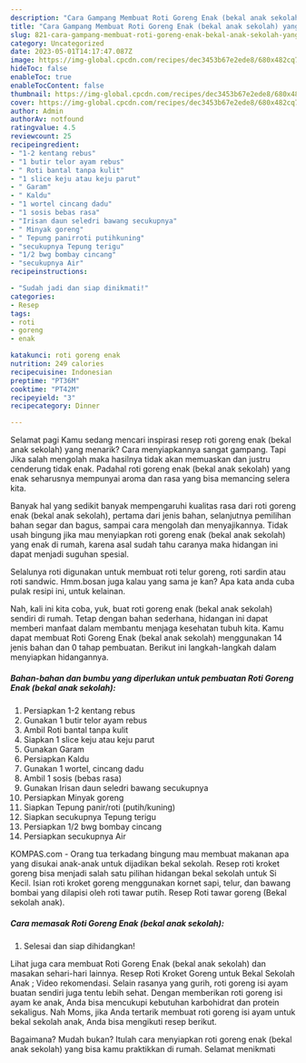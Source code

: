 ```yaml
---
description: "Cara Gampang Membuat Roti Goreng Enak (bekal anak sekolah) yang Enak"
title: "Cara Gampang Membuat Roti Goreng Enak (bekal anak sekolah) yang Enak"
slug: 821-cara-gampang-membuat-roti-goreng-enak-bekal-anak-sekolah-yang-enak
category: Uncategorized
date: 2023-05-01T14:17:47.087Z
image: https://img-global.cpcdn.com/recipes/dec3453b67e2ede8/680x482cq70/roti-goreng-enak-bekal-anak-sekolah-foto-resep-utama.jpg
hideToc: false
enableToc: true
enableTocContent: false
thumbnail: https://img-global.cpcdn.com/recipes/dec3453b67e2ede8/680x482cq70/roti-goreng-enak-bekal-anak-sekolah-foto-resep-utama.jpg
cover: https://img-global.cpcdn.com/recipes/dec3453b67e2ede8/680x482cq70/roti-goreng-enak-bekal-anak-sekolah-foto-resep-utama.jpg
author: Admin
authorAv: notfound
ratingvalue: 4.5
reviewcount: 25
recipeingredient:
- "1-2 kentang rebus"
- "1 butir telor ayam rebus"
- " Roti bantal tanpa kulit"
- "1 slice keju atau keju parut"
- " Garam"
- " Kaldu"
- "1 wortel cincang dadu"
- "1 sosis bebas rasa"
- "Irisan daun seledri bawang secukupnya"
- " Minyak goreng"
- " Tepung panirroti putihkuning"
- "secukupnya Tepung terigu"
- "1/2 bwg bombay cincang"
- "secukupnya Air"
recipeinstructions:

- "Sudah jadi dan siap dinikmati!"
categories:
- Resep
tags:
- roti
- goreng
- enak

katakunci: roti goreng enak 
nutrition: 249 calories
recipecuisine: Indonesian
preptime: "PT36M"
cooktime: "PT42M"
recipeyield: "3"
recipecategory: Dinner

---
```



Selamat pagi Kamu sedang mencari inspirasi resep roti goreng enak (bekal anak sekolah) yang menarik? Cara menyiapkannya sangat gampang. Tapi Jika salah mengolah maka hasilnya tidak akan memuaskan dan justru cenderung tidak enak. Padahal roti goreng enak (bekal anak sekolah) yang enak seharusnya mempunyai aroma dan rasa yang bisa memancing selera kita.


Banyak hal yang sedikit banyak mempengaruhi kualitas rasa dari roti goreng enak (bekal anak sekolah), pertama dari jenis bahan, selanjutnya pemilihan bahan segar dan bagus, sampai cara mengolah dan menyajikannya. Tidak usah bingung jika mau menyiapkan roti goreng enak (bekal anak sekolah) yang enak di rumah, karena asal sudah tahu caranya maka hidangan ini dapat menjadi suguhan spesial.

Selalunya roti digunakan untuk membuat roti telur goreng, roti sardin atau roti sandwic. Hmm.bosan juga kalau yang sama je kan? Apa kata anda cuba pulak resipi ini, untuk kelainan.


Nah, kali ini kita coba, yuk, buat roti goreng enak (bekal anak sekolah) sendiri di rumah. Tetap dengan bahan sederhana, hidangan ini dapat memberi manfaat dalam membantu menjaga kesehatan tubuh kita. Kamu dapat membuat Roti Goreng Enak (bekal anak sekolah) menggunakan 14 jenis bahan dan 0 tahap pembuatan. Berikut ini langkah-langkah dalam menyiapkan hidangannya.

<!--inarticleads1-->

##### Bahan-bahan dan bumbu yang diperlukan untuk pembuatan Roti Goreng Enak (bekal anak sekolah):

1. Persiapkan 1-2 kentang rebus
1. Gunakan 1 butir telor ayam rebus
1. Ambil  Roti bantal tanpa kulit
1. Siapkan 1 slice keju atau keju parut
1. Gunakan  Garam
1. Persiapkan  Kaldu
1. Gunakan 1 wortel, cincang dadu
1. Ambil 1 sosis (bebas rasa)
1. Gunakan Irisan daun seledri bawang secukupnya
1. Persiapkan  Minyak goreng
1. Siapkan  Tepung panir/roti (putih/kuning)
1. Siapkan secukupnya Tepung terigu
1. Persiapkan 1/2 bwg bombay cincang
1. Persiapkan secukupnya Air


KOMPAS.com - Orang tua terkadang bingung mau membuat makanan apa yang disukai anak-anak untuk dijadikan bekal sekolah. Resep roti kroket goreng bisa menjadi salah satu pilihan hidangan bekal sekolah untuk Si Kecil. Isian roti kroket goreng menggunakan kornet sapi, telur, dan bawang bombai yang dilapisi oleh roti tawar putih. Resep Roti tawar goreng (Bekal sekolah anak). 

<!--inarticleads2-->

##### Cara memasak Roti Goreng Enak (bekal anak sekolah):


1. Selesai dan siap dihidangkan!

Lihat juga cara membuat Roti Goreng Enak (bekal anak sekolah) dan masakan sehari-hari lainnya. Resep Roti Kroket Goreng untuk Bekal Sekolah Anak ; Video rekomendasi. Selain rasanya yang gurih, roti goreng isi ayam buatan sendiri juga tentu lebih sehat. Dengan memberikan roti goreng isi ayam ke anak, Anda bisa mencukupi kebutuhan karbohidrat dan protein sekaligus. Nah Moms, jika Anda tertarik membuat roti goreng isi ayam untuk bekal sekolah anak, Anda bisa mengikuti resep berikut. 

Bagaimana? Mudah bukan? Itulah cara menyiapkan roti goreng enak (bekal anak sekolah) yang bisa kamu praktikkan di rumah. Selamat menikmati
